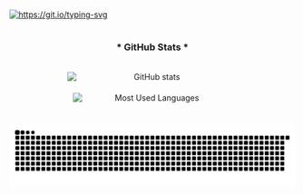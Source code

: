 #

<a href="https://git.io/typing-svg"><img src="https://readme-typing-svg.demolab.com?font=Space+Grotesk&weight=200&size=30&duration=7000&pause=2000&center=true&vCenter=true&width=1200&height=70&lines=%E2%80%A2+Welcome!+I%E2%80%99m+Jvzin%2C+feel+free+to+look+around!+%E2%9C%8C%EF%B8%8F+%E2%80%A2" alt="https://git.io/typing-svg" /></a>

#


<div align="center">
  <h3>* GitHub Stats *</h3>
  <br>
  <div style="display: flex; justify-content: center; flex-wrap: wrap; gap: 20px;">
    <img
      src="https://github-readme-stats.vercel.app/api?username=jvzin8040&theme=holi&show_icons=true&hide_title=true&count_private=true&hide_rank=false&card_width=420"
      alt="GitHub stats"
      style="width: 43%; min-width: 300px;"
    />
    <img
      src="https://github-readme-stats.vercel.app/api/top-langs/?username=jvzin8040&theme=holi&layout=compact&langs_count=4&hide=html,scss,less&show_icons=true&count_private=true&card_width=360"
      alt="Most Used Languages"
      style="width: 42%; min-width: 280px;"
    />
  </div>
</div>


#

<picture align="center">
  <source media="(prefers-color-scheme: dark)" srcset="https://raw.githubusercontent.com/jvzin8040/jvzin8040/output/github-contribution-grid-snake-dark.svg">
  <source media="(prefers-color-scheme: light)" srcset="https://raw.githubusercontent.com/jvzin8040/jvzin8040/output/github-contribution-grid-snake.svg">
  <img align="center" alt="github contribution grid snake animation" src="https://raw.githubusercontent.com/jvzin8040/jvzin8040/output/github-contribution-grid-snake.svg">
</picture>

